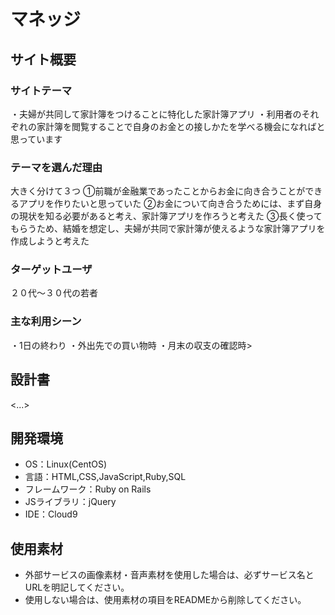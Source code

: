 # マネッジ

## サイト概要
### サイトテーマ
・夫婦が共同して家計簿をつけることに特化した家計簿アプリ
・利用者のそれぞれの家計簿を閲覧することで自身のお金との接しかたを学べる機会になればと思っています

### テーマを選んだ理由
大きく分けて３つ
①前職が金融業であったことからお金に向き合うことができるアプリを作りたいと思っていた
②お金について向き合うためには、まず自身の現状を知る必要があると考え、家計簿アプリを作ろうと考えた
③長く使ってもらうため、結婚を想定し、夫婦が共同で家計簿が使えるような家計簿アプリを作成しようと考えた

### ターゲットユーザ
２０代〜３０代の若者

### 主な利用シーン
・1日の終わり
・外出先での買い物時
・月末の収支の確認時>

## 設計書
<...>

## 開発環境
- OS：Linux(CentOS)
- 言語：HTML,CSS,JavaScript,Ruby,SQL
- フレームワーク：Ruby on Rails
- JSライブラリ：jQuery
- IDE：Cloud9

## 使用素材
- 外部サービスの画像素材・音声素材を使用した場合は、必ずサービス名とURLを明記してください。
- 使用しない場合は、使用素材の項目をREADMEから削除してください。